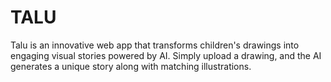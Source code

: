 # TALU
Talu is an innovative web app that transforms children's drawings into engaging visual stories powered by AI. Simply upload a drawing, and the AI generates a unique story along with matching illustrations.
